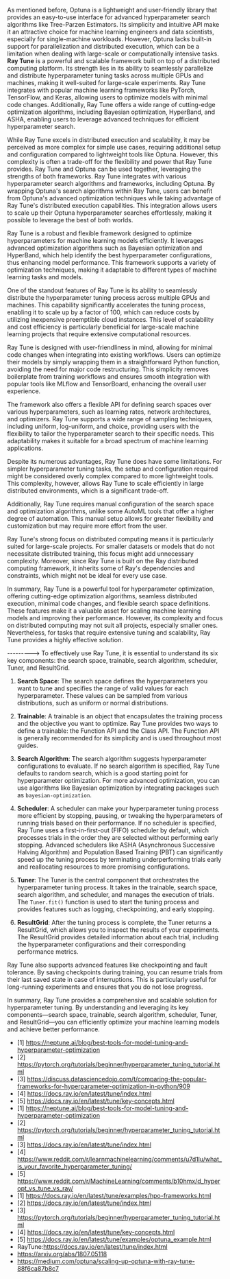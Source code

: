 

As mentioned before, Optuna is a lightweight and user-friendly library that provides an easy-to-use interface for advanced hyperparameter search algorithms like Tree-Parzen Estimators. Its simplicity and intuitive API make it an attractive choice for machine learning engineers and data scientists, especially for single-machine workloads. However, Optuna lacks built-in support for parallelization and distributed execution, which can be a limitation when dealing with large-scale or computationally intensive tasks. **Ray Tune** is a powerful and scalable framework built on top of a distributed computing platform. Its strength lies in its ability to seamlessly parallelize and distribute hyperparameter tuning tasks across multiple GPUs and machines, making it well-suited for large-scale experiments. Ray Tune integrates with popular machine learning frameworks like PyTorch, TensorFlow, and Keras, allowing users to optimize models with minimal code changes. Additionally, Ray Tune offers a wide range of cutting-edge optimization algorithms, including Bayesian optimization, HyperBand, and ASHA, enabling users to leverage advanced techniques for efficient hyperparameter search.

While Ray Tune excels in distributed execution and scalability, it may be perceived as more complex for simple use cases, requiring additional setup and configuration compared to lightweight tools like Optuna. However, this complexity is often a trade-off for the flexibility and power that Ray Tune provides. Ray Tune and Optuna can be used together, leveraging the strengths of both frameworks. Ray Tune integrates with various hyperparameter search algorithms and frameworks, including Optuna. By wrapping Optuna's search algorithms within Ray Tune, users can benefit from Optuna's advanced optimization techniques while taking advantage of Ray Tune's distributed execution capabilities. This integration allows users to scale up their Optuna hyperparameter searches effortlessly, making it possible to leverage the best of both worlds.


Ray Tune is a robust and flexible framework designed to optimize hyperparameters for machine learning models efficiently. It leverages advanced optimization algorithms such as Bayesian optimization and HyperBand, which help identify the best hyperparameter configurations, thus enhancing model performance. This framework supports a variety of optimization techniques, making it adaptable to different types of machine learning tasks and models.

One of the standout features of Ray Tune is its ability to seamlessly distribute the hyperparameter tuning process across multiple GPUs and machines. This capability significantly accelerates the tuning process, enabling it to scale up by a factor of 100, which can reduce costs by utilizing inexpensive preemptible cloud instances. This level of scalability and cost efficiency is particularly beneficial for large-scale machine learning projects that require extensive computational resources.

Ray Tune is designed with user-friendliness in mind, allowing for minimal code changes when integrating into existing workflows. Users can optimize their models by simply wrapping them in a straightforward Python function, avoiding the need for major code restructuring. This simplicity removes boilerplate from training workflows and ensures smooth integration with popular tools like MLflow and TensorBoard, enhancing the overall user experience.

The framework also offers a flexible API for defining search spaces over various hyperparameters, such as learning rates, network architectures, and optimizers. Ray Tune supports a wide range of sampling techniques, including uniform, log-uniform, and choice, providing users with the flexibility to tailor the hyperparameter search to their specific needs. This adaptability makes it suitable for a broad spectrum of machine learning applications.

Despite its numerous advantages, Ray Tune does have some limitations. For simpler hyperparameter tuning tasks, the setup and configuration required might be considered overly complex compared to more lightweight tools. This complexity, however, allows Ray Tune to scale efficiently in large distributed environments, which is a significant trade-off.

Additionally, Ray Tune requires manual configuration of the search space and optimization algorithms, unlike some AutoML tools that offer a higher degree of automation. This manual setup allows for greater flexibility and customization but may require more effort from the user.

Ray Tune's strong focus on distributed computing means it is particularly suited for large-scale projects. For smaller datasets or models that do not necessitate distributed training, this focus might add unnecessary complexity. Moreover, since Ray Tune is built on the Ray distributed computing framework, it inherits some of Ray's dependencies and constraints, which might not be ideal for every use case.

In summary, Ray Tune is a powerful tool for hyperparameter optimization, offering cutting-edge optimization algorithms, seamless distributed execution, minimal code changes, and flexible search space definitions. These features make it a valuable asset for scaling machine learning models and improving their performance. However, its complexity and focus on distributed computing may not suit all projects, especially smaller ones. Nevertheless, for tasks that require extensive tuning and scalability, Ray Tune provides a highly effective solution.

--------->
 To effectively use Ray Tune, it is essential to understand its six key components: the search space, trainable, search algorithm, scheduler, Tuner, and ResultGrid.

1. **Search Space**: The search space defines the hyperparameters you want to tune and specifies the range of valid values for each hyperparameter. These values can be sampled from various distributions, such as uniform or normal distributions.

2. **Trainable**: A trainable is an object that encapsulates the training process and the objective you want to optimize. Ray Tune provides two ways to define a trainable: the Function API and the Class API. The Function API is generally recommended for its simplicity and is used throughout most guides.

3. **Search Algorithm**: The search algorithm suggests hyperparameter configurations to evaluate. If no search algorithm is specified, Ray Tune defaults to random search, which is a good starting point for hyperparameter optimization. For more advanced optimization, you can use algorithms like Bayesian optimization by integrating packages such as `bayesian-optimization`.

4. **Scheduler**: A scheduler can make your hyperparameter tuning process more efficient by stopping, pausing, or tweaking the hyperparameters of running trials based on their performance. If no scheduler is specified, Ray Tune uses a first-in-first-out (FIFO) scheduler by default, which processes trials in the order they are selected without performing early stopping. Advanced schedulers like ASHA (Asynchronous Successive Halving Algorithm) and Population Based Training (PBT) can significantly speed up the tuning process by terminating underperforming trials early and reallocating resources to more promising configurations.

5. **Tuner**: The Tuner is the central component that orchestrates the hyperparameter tuning process. It takes in the trainable, search space, search algorithm, and scheduler, and manages the execution of trials. The `Tuner.fit()` function is used to start the tuning process and provides features such as logging, checkpointing, and early stopping.

6. **ResultGrid**: After the tuning process is complete, the Tuner returns a ResultGrid, which allows you to inspect the results of your experiments. The ResultGrid provides detailed information about each trial, including the hyperparameter configurations and their corresponding performance metrics.

Ray Tune also supports advanced features like checkpointing and fault tolerance. By saving checkpoints during training, you can resume trials from their last saved state in case of interruptions. This is particularly useful for long-running experiments and ensures that you do not lose progress.

In summary, Ray Tune provides a comprehensive and scalable solution for hyperparameter tuning. By understanding and leveraging its key components—search space, trainable, search algorithm, scheduler, Tuner, and ResultGrid—you can efficiently optimize your machine learning models and achieve better performance.



- [1] https://neptune.ai/blog/best-tools-for-model-tuning-and-hyperparameter-optimization
- [2] https://pytorch.org/tutorials/beginner/hyperparameter_tuning_tutorial.html
- [3] https://discuss.datasciencedojo.com/t/comparing-the-popular-frameworks-for-hyperparameter-optimization-in-python/909
- [4] https://docs.ray.io/en/latest/tune/index.html
- [5] https://docs.ray.io/en/latest/tune/key-concepts.html
- [1] https://neptune.ai/blog/best-tools-for-model-tuning-and-hyperparameter-optimization
- [2] https://pytorch.org/tutorials/beginner/hyperparameter_tuning_tutorial.html
- [3] https://docs.ray.io/en/latest/tune/index.html
- [4] https://www.reddit.com/r/learnmachinelearning/comments/u7d1lu/what_is_your_favorite_hyperparameter_tuning/
- [5] https://www.reddit.com/r/MachineLearning/comments/b10hmx/d_hyperopt_vs_tune_vs_ray/
- [1] https://docs.ray.io/en/latest/tune/examples/hpo-frameworks.html
- [2] https://docs.ray.io/en/latest/tune/index.html
- [3] https://pytorch.org/tutorials/beginner/hyperparameter_tuning_tutorial.html
- [4] https://docs.ray.io/en/latest/tune/key-concepts.html
- [5] https://docs.ray.io/en/latest/tune/examples/optuna_example.html
- RayTune:https://docs.ray.io/en/latest/tune/index.html
- https://arxiv.org/abs/1807.05118
- https://medium.com/optuna/scaling-up-optuna-with-ray-tune-88f6ca87b8c7
 
